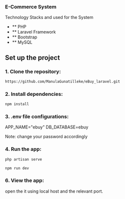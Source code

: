 ### E-Commerce System

Technology Stacks and used for the System 
 - ** PHP
 - ** Laravel Framework 
 - ** Bootstrap
 - ** MySQL

## Set up the project 

### 1. Clone the repository:

``` bash
https://github.com/ManulaGunatilleke/eBuy_laravel.git
```

### 2. Install dependencies:

``` bash
npm install 
```

### 3. .env file configurations:

APP_NAME="ebuy"
DB_DATABASE=ebuy

Note: change your password accordingly

### 4. Run the app:

``` bash
php artisan serve
```

``` bash
npm run dev
```

### 6. View the app:
open the it using local host and the relevant port.
